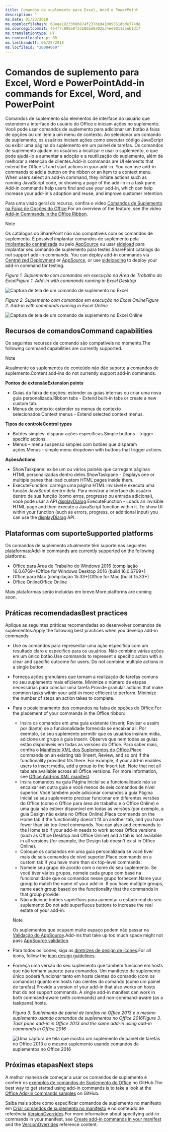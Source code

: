 ```yaml
---
title: Comandos de suplemento para Excel, Word e PowerPoint
description: ''
ms.date: 01/23/2018
ms.openlocfilehash: 68eee18233b6b874f237ded41009561dbde774de
ms.sourcegitcommit: 4e4f7c095e8f33b06bd8a02534ee901125eb1d17
ms.translationtype: HT
ms.contentlocale: pt-BR
ms.lasthandoff: 06/28/2018
ms.locfileid: "20084060"
---
```

# <a name="add-in-commands-for-excel-word-and-powerpoint"></a><span data-ttu-id="5ac63-102">Comandos de suplemento para Excel, Word e PowerPoint</span><span class="sxs-lookup"><span data-stu-id="5ac63-102">Add-in commands for Excel, Word, and PowerPoint</span></span>

<span data-ttu-id="5ac63-p101">Comandos de suplemento são elementos de interface do usuário que estendem a interface do usuário do Office e iniciam ações no suplemento. Você pode usar comandos de suplemento para adicionar um botão à faixa de opções ou um item a um menu de contexto. Ao selecionar um comando de suplemento, os usuários iniciam ações como executar código JavaScript ou exibir uma página do suplemento em um painel de tarefas. Os comandos de suplemento ajudam os usuários a localizar e usar o suplemento, o que pode ajudá-lo a aumentar a adoção e a reutilização do suplemento, além de melhorar a retenção de clientes.</span><span class="sxs-lookup"><span data-stu-id="5ac63-p101">Add-in commands are UI elements that extend the Office UI and start actions in your add-in. You can use add-in commands to add a button on the ribbon or an item to a context menu. When users select an add-in command, they initiate actions such as running JavaScript code, or showing a page of the add-in in a task pane. Add-in commands help users find and use your add-in, which can help increase your add-in's adoption and reuse, and improve customer retention.</span></span>

<span data-ttu-id="5ac63-107">Para uma visão geral do recurso, confira o vídeo [Comandos de Suplemento na Faixa de Opções do Office](https://channel9.msdn.com/events/Build/2016/P551).</span><span class="sxs-lookup"><span data-stu-id="5ac63-107">For an overview of the feature, see the video [Add-in Commands in the Office Ribbon](https://channel9.msdn.com/events/Build/2016/P551).</span></span>

> [!NOTE]
> <span data-ttu-id="5ac63-p102">Os catálogos do SharePoint não são compatíveis com os comandos de suplemento. É possível implantar comandos de suplemento pela [Implantação centralizada](../publish/centralized-deployment.md) ou pelo [AppSource](https://docs.microsoft.com/en-us/office/dev/store/submit-to-the-office-store) ou usar [sideload](../testing/create-a-network-shared-folder-catalog-for-task-pane-and-content-add-ins.md) para implantar seu comando de suplemento para testes.</span><span class="sxs-lookup"><span data-stu-id="5ac63-p102">SharePoint catalogs do not support add-in commands. You can deploy add-in commands via [Centralized Deployment](../publish/centralized-deployment.md) or [AppSource](https://docs.microsoft.com/en-us/office/dev/store/submit-to-the-office-store), or use [sideloading](../testing/create-a-network-shared-folder-catalog-for-task-pane-and-content-add-ins.md) to deploy your add-in command for testing.</span></span> 

<span data-ttu-id="5ac63-110">*Figura 1. Suplemento com comandos em execução na Área de Trabalho do Excel*</span><span class="sxs-lookup"><span data-stu-id="5ac63-110">*Figure 1. Add-in with commands running in Excel Desktop*</span></span>

![Captura de tela de um comando de suplemento no Excel](../images/add-in-commands-1.png)

<span data-ttu-id="5ac63-112">*Figura 2. Suplemento com comandos em execução no Excel Online*</span><span class="sxs-lookup"><span data-stu-id="5ac63-112">*Figure 2. Add-in with commands running in Excel Online*</span></span>

![Captura de tela de um comando de suplemento no Excel Online](../images/add-in-commands-2.png)

## <a name="command-capabilities"></a><span data-ttu-id="5ac63-114">Recursos de comandos</span><span class="sxs-lookup"><span data-stu-id="5ac63-114">Command capabilities</span></span>
<span data-ttu-id="5ac63-115">Os seguintes recursos de comando são compatíveis no momento.</span><span class="sxs-lookup"><span data-stu-id="5ac63-115">The following command capabilities are currently supported.</span></span>

> [!NOTE]
> <span data-ttu-id="5ac63-116">Atualmente os suplementos de conteúdo não dão suporte a comandos de suplemento.</span><span class="sxs-lookup"><span data-stu-id="5ac63-116">Content add-ins do not currently support add-in commands.</span></span>

<span data-ttu-id="5ac63-117">**Pontos de extensão**</span><span class="sxs-lookup"><span data-stu-id="5ac63-117">**Extension points**</span></span>

- <span data-ttu-id="5ac63-118">Guias da faixa de opções: estender as guias internas ou criar uma nova guia personalizada.</span><span class="sxs-lookup"><span data-stu-id="5ac63-118">Ribbon tabs - Extend built-in tabs or create a new custom tab.</span></span>
- <span data-ttu-id="5ac63-119">Menus de contexto: estender os menus de contexto selecionados.</span><span class="sxs-lookup"><span data-stu-id="5ac63-119">Context menus - Extend selected context menus.</span></span> 

<span data-ttu-id="5ac63-120">**Tipos de controle**</span><span class="sxs-lookup"><span data-stu-id="5ac63-120">**Control types**</span></span>

- <span data-ttu-id="5ac63-121">Botões simples: disparar ações específicas.</span><span class="sxs-lookup"><span data-stu-id="5ac63-121">Simple buttons - trigger specific actions.</span></span>
- <span data-ttu-id="5ac63-122">Menus – menu suspenso simples com botões que disparam ações.</span><span class="sxs-lookup"><span data-stu-id="5ac63-122">Menus - simple menu dropdown with buttons that trigger actions.</span></span>

<span data-ttu-id="5ac63-123">**Ações**</span><span class="sxs-lookup"><span data-stu-id="5ac63-123">**Actions**</span></span>

- <span data-ttu-id="5ac63-124">ShowTaskpane: exibe um ou vários painéis que carregam páginas HTML personalizadas dentro deles.</span><span class="sxs-lookup"><span data-stu-id="5ac63-124">ShowTaskpane - Displays one or multiple panes that load custom HTML pages inside them.</span></span>
- <span data-ttu-id="5ac63-p103">ExecuteFunction: carrega uma página HTML invisível e executa uma função JavaScript dentro dela. Para mostrar a interface do usuário dentro de sua função (como erros, progresso ou entrada adicional), você pode usar a API [displayDialog](http://dev.office.com/reference/add-ins/shared/officeui).</span><span class="sxs-lookup"><span data-stu-id="5ac63-p103">ExecuteFunction - Loads an invisible HTML page and then execute a JavaScript function within it. To show UI within your function (such as errors, progress, or additional input) you can use the [displayDialog](http://dev.office.com/reference/add-ins/shared/officeui) API.</span></span>  

## <a name="supported-platforms"></a><span data-ttu-id="5ac63-127">Plataformas com suporte</span><span class="sxs-lookup"><span data-stu-id="5ac63-127">Supported platforms</span></span>
<span data-ttu-id="5ac63-128">Os comandos de suplemento atualmente têm suporte nas seguintes plataformas:</span><span class="sxs-lookup"><span data-stu-id="5ac63-128">Add-in commands are currently supported on the following platforms:</span></span>

- <span data-ttu-id="5ac63-129">Office para Área de Trabalho do Windows 2016 (compilação 16.0.6769+)</span><span class="sxs-lookup"><span data-stu-id="5ac63-129">Office for Windows Desktop 2016 (build 16.0.6769+)</span></span>
- <span data-ttu-id="5ac63-130">Office para Mac (compilação 15.33+)</span><span class="sxs-lookup"><span data-stu-id="5ac63-130">Office for Mac (build 15.33+)</span></span>
- <span data-ttu-id="5ac63-131">Office Online</span><span class="sxs-lookup"><span data-stu-id="5ac63-131">Office Online</span></span> 

<span data-ttu-id="5ac63-132">Mais plataformas serão incluídas em breve.</span><span class="sxs-lookup"><span data-stu-id="5ac63-132">More platforms are coming soon.</span></span>

## <a name="best-practices"></a><span data-ttu-id="5ac63-133">Práticas recomendadas</span><span class="sxs-lookup"><span data-stu-id="5ac63-133">Best practices</span></span>

<span data-ttu-id="5ac63-134">Aplique as seguintes práticas recomendadas ao desenvolver comandos de suplementos:</span><span class="sxs-lookup"><span data-stu-id="5ac63-134">Apply the following best practices when you develop add-in commands:</span></span>

- <span data-ttu-id="5ac63-p104">Use os comandos para representar uma ação específica com um resultado claro e específico para os usuários. Não combine várias ações em um único botão.</span><span class="sxs-lookup"><span data-stu-id="5ac63-p104">Use commands to represent a specific action with a clear and specific outcome for users. Do not combine multiple actions in a single button.</span></span>
- <span data-ttu-id="5ac63-p105">Forneça ações granulares que tornam a realização de tarefas comuns no seu suplemento mais eficiente. Minimize o número de etapas necessárias para concluir uma tarefa.</span><span class="sxs-lookup"><span data-stu-id="5ac63-p105">Provide granular actions that make common tasks within your add-in more efficient to perform. Minimize the number of steps an action takes to complete.</span></span>
- <span data-ttu-id="5ac63-139">Para o posicionamento dos comandos na faixa de opções do Office:</span><span class="sxs-lookup"><span data-stu-id="5ac63-139">For the placement of your commands in the Office ribbon:</span></span>
    - <span data-ttu-id="5ac63-p106">Insira os comandos em uma guia existente (Inserir, Revisar e assim por diante) se a funcionalidade fornecida se encaixar ali. Por exemplo, se seu suplemento permitir que os usuários insiram mídia, adicione um grupo à guia Inserir. Observe que nem todas as guias estão disponíveis em todas as versões do Office. Para saber mais, confira o [Manifesto XML dos Suplementos do Office](../develop/add-in-manifests.md).</span><span class="sxs-lookup"><span data-stu-id="5ac63-p106">Place commands on an existing tab (Insert, Review, and so on) if the functionality provided fits there. For example, if your add-in enables users to insert media, add a group to the Insert tab. Note that not all tabs are available across all Office versions. For more information, see [Office Add-ins XML manifest](../develop/add-in-manifests.md).</span></span> 
    - <span data-ttu-id="5ac63-p107">Insira comandos na guia Página Inicial se a funcionalidade não se encaixar em outra guia e você menos de seis comandos de nível superior. Você também pode adicionar comandos à guia Página Inicial se seu suplemento precisar funcionar em diferentes versões do Office (como o Office para área de trabalho e o Office Online) e uma guia não estiver disponível em todas as versões (por exemplo, a guia Design não existe no Office Online).</span><span class="sxs-lookup"><span data-stu-id="5ac63-p107">Place commands on the Home tab if the functionality doesn't fit on another tab, and you have fewer than six top-level commands. You can also add commands to the Home tab if your add-in needs to work across Office versions (such as Office Desktop and Office Online) and a tab is not available in all versions (for example, the Design tab doesn't exist in Office Online).</span></span>  
    - <span data-ttu-id="5ac63-145">Coloque os comandos em uma guia personalizada se você tiver mais de seis comandos de nível superior.</span><span class="sxs-lookup"><span data-stu-id="5ac63-145">Place commands on a custom tab if you have more than six top-level commands.</span></span> 
    - <span data-ttu-id="5ac63-p108">Nomeie seu grupo de acordo com o nome do seu suplemento. Se você tiver vários grupos, nomeie cada grupo com base na funcionalidade que os comandos nesse grupo fornecem.</span><span class="sxs-lookup"><span data-stu-id="5ac63-p108">Name your group to match the name of your add-in. If you have multiple groups, name each group based on the functionality that the commands in that group provide.</span></span>
    - <span data-ttu-id="5ac63-148">Não adicione botões supérfluos para aumentar o estado real do seu suplemento.</span><span class="sxs-lookup"><span data-stu-id="5ac63-148">Do not add superfluous buttons to increase the real estate of your add-in.</span></span>

     > [!NOTE]
     > <span data-ttu-id="5ac63-149">Os suplementos que ocupam muito espaço podem não passar na [Validação do AppSource](https://docs.microsoft.com/en-us/office/dev/store/validation-policies).</span><span class="sxs-lookup"><span data-stu-id="5ac63-149">Add-ins that take up too much space might not pass [AppSource validation](https://docs.microsoft.com/en-us/office/dev/store/validation-policies).</span></span>

- <span data-ttu-id="5ac63-150">Para todos os ícones, siga as [diretrizes de design de ícones](add-in-icons.md).</span><span class="sxs-lookup"><span data-stu-id="5ac63-150">For all icons, follow the [icon design guidelines](add-in-icons.md).</span></span>
- <span data-ttu-id="5ac63-p109">Forneça uma versão do seu suplemento que também funcione em hosts que não tenham suporte para comandos. Um manifesto de suplemento único poderá funcionar tanto em hosts cientes do comando (com os comandos) quanto em hosts não cientes do comando (como um painel de tarefas).</span><span class="sxs-lookup"><span data-stu-id="5ac63-p109">Provide a version of your add-in that also works on hosts that do not support commands. A single add-in manifest can work in both command-aware (with commands) and non-command-aware (as a taskpane) hosts.</span></span>

   <span data-ttu-id="5ac63-153">*Figura 3. Suplemento de painel de tarefas no Office 2013 e o mesmo suplemento usando comandos de suplementos no Office 2016*</span><span class="sxs-lookup"><span data-stu-id="5ac63-153">*Figure 3. Task pane add-in in Office 2013 and the same add-in using add-in commands in Office 2016*</span></span>

   ![Uma captura de tela que mostra um suplemento de painel de tarefas no Office 2013 e o mesmo suplemento usando comandos de suplementos no Office 2016](../images/office-task-pane-add-ins.png)


## <a name="next-steps"></a><span data-ttu-id="5ac63-155">Próximas etapas</span><span class="sxs-lookup"><span data-stu-id="5ac63-155">Next steps</span></span>

<span data-ttu-id="5ac63-156">A melhor maneira de começar a usar os comandos de suplemento é conferir os [exemplos de comandos de Suplemento do Office](https://github.com/OfficeDev/Office-Add-in-Commands-Samples/) no GitHub.</span><span class="sxs-lookup"><span data-stu-id="5ac63-156">The best way to get started using add-in commands is to take a look at the [Office Add-in commands samples](https://github.com/OfficeDev/Office-Add-in-Commands-Samples/) on GitHub.</span></span>

<span data-ttu-id="5ac63-157">Saiba mais sobre como especificar comandos de suplemento no manifesto em [Criar comandos de suplemento no manifesto](../develop/create-addin-commands.md) e no conteúdo de referência [VersionOverrides](https://dev.office.com/reference/add-ins/manifest/versionoverrides).</span><span class="sxs-lookup"><span data-stu-id="5ac63-157">For more information about specifying add-in commands in your manifest, see [Create add-in commands in your manifest](../develop/create-addin-commands.md) and the [VersionOverrides](https://dev.office.com/reference/add-ins/manifest/versionoverrides) reference content.</span></span>




